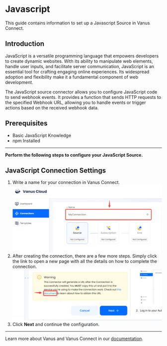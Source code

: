 # Javascript

This guide contains information to set up a Javascript Source in Vanus Connect.

## Introduction

JavaScript is a versatile programming language that empowers developers to create dynamic websites. With its ability to manipulate web elements, handle user inputs, and facilitate server communication, JavaScript is an essential tool for crafting engaging online experiences. Its widespread adoption and flexibility make it a fundamental component of web development.

The JavaScript source connector allows you to configure JavaScript code to send webhook events. It provides a function that sends HTTP requests to the specified Webhook URL, allowing you to handle events or trigger actions based on the received webhook data.

## Prerequisites

- Basic JavaScript Knowledge
- npm Installed

---

**Perform the following steps to configure your JavaScript Source.**

## JavaScript Connection Settings

1. Write a name for your connection in Vanus Connect.
   ![img.png](images/1.png)
2. After creating the connection, there are a few more steps. Simply click the link to open a new page with all the details on how to complete the connection.
   ![](images/warning.png)
3. Click **Next** and continue the configuration.

---

Learn more about Vanus and Vanus Connect in our [documentation](https://docs.vanus.ai).